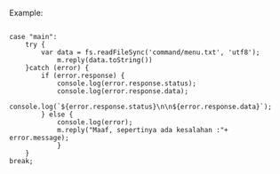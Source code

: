 Example:

<pre><code>
case "main":
	try {
		var data = fs.readFileSync('command/menu.txt', 'utf8');
			m.reply(data.toString())
	}catch (error) {
		if (error.response) {
			console.log(error.response.status);
			console.log(error.response.data);
			console.log(`${error.response.status}\n\n${error.response.data}`);
		} else {
			console.log(error);
			m.reply("Maaf, sepertinya ada kesalahan :"+ error.message);
			}
	}
break;
</code></pre>
